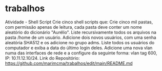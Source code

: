 # trabalhos
Atividade - Shell Script
Crie cinco shell scripts que:
Crie cinco mil pastas, com permissão apenas de leitura, cada pasta deve conter um nome aleatório do dicionário "Aurélio".
Liste recursivamente todos os arquivos na pasta /home de um usuário.
Adicione dois novos usuários, com uma senha aleatória SHA512 e os adicione no grupo adms.
Liste todos os usuários do computador e exiba a data do último login deles.
Adicione uma nova vlan numa das interfaces de rede e a configure da seguinte forma: vlan tag 600, IP: 10.11.12.10/24.
Link do Repositório: https://github.com/marimcma/trabalhos/edit/main/README.md
